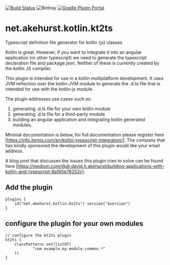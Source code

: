 [![Build Status](https://travis-ci.com/dhakehurst/net.akehurst.kotlin.kt2ts.svg?branch=master)](https://travis-ci.com/dhakehurst/net.akehurst.kotlin.kt2ts)
![Bintray](https://img.shields.io/bintray/v/dhakehurst/maven/net.akehurst.kotlin.kt2ts.svg)
[![Gradle Plugin Portal](https://img.shields.io/maven-metadata/v/https/plugins.gradle.org/m2/net/akehurst/kotlin/kt2ts/net.akehurst.kotlin.kt2ts.gradle.plugin/maven-metadata.xml.svg?colorB=007ec6&label=gradle%20plugin)](https://plugins.gradle.org/plugin/net.akehurst.kotlin.kt2ts)

# net.akehurst.kotlin.kt2ts
Typescript definition file generator for kotlin (js) classes

Kotlin is great. However, if you want to integrate it into an angular application (or other typescript) we need to generate the typescript declaration file and package.json. Neither of these is currently created by the kotlin JS compiler.

This plugin is intended for use in a kotlin multiplatform development. It uses JVM reflection over the kotlin-JVM module to generate the .d.ts file that is intended for use with the kotlin-js module.

The plugin addresses use cases such as:
1. generating .d.ts file for your own kotlin module
2. generating .d.ts file for a third-party module
3. building an angular application and integrating kotlin generated modules.

Minimal documentation is below, for full documentation please register here [https://info.itemis.com/en/kotlin-typescript-integration/]. The company that has kindly sponsored the development of this plugin would like your email address.

A blog post that discusses the issues this plugin tries to solve can be found here [https://medium.com/@dr.david.h.akehurst/building-applications-with-kotlin-and-typescript-8a165e76252c].

## Add the plugin

```
plugins {
    id("net.akehurst.kotlin.kt2ts") version("$version")
}
```

## configure the plugin for your own modules

```
// configure the kt2ts plugin
kt2ts {
    classPatterns.set(listOf(
            "com.example.my.module.common.*"
    ))
}
```
